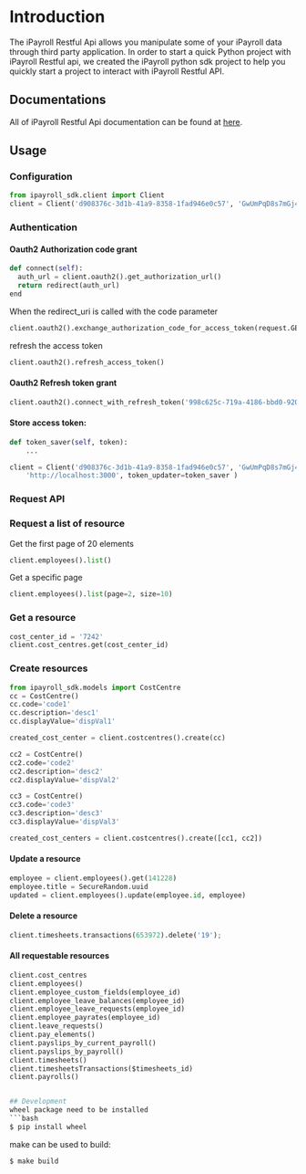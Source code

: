 # Introduction

The iPayroll Restful Api allows you manipulate some of your iPayroll data through
third party application. In order to start a quick Python project with iPayroll
Restful api, we created the iPayroll python sdk project to help you quickly start
a project to interact with iPayroll Restful API.

## Documentations

All of iPayroll Restful Api documentation can be found at [here](http://dev.ipayroll.co.nz).


## Usage

### Configuration

```python
from ipayroll_sdk.client import Client
client = Client('d908376c-3d1b-41a9-8358-1fad946e0c57', 'GwUmPqD8s7mGj4d', 'http://localhost:3000')
```

### Authentication
#### Oauth2 Authorization code grant
```python
def connect(self):
  auth_url = client.oauth2().get_authorization_url()
  return redirect(auth_url)
end
```
When the redirect_uri is called with the code parameter
```python
client.oauth2().exchange_authorization_code_for_access_token(request.GET.get('code'))
```

refresh the access token

```python
client.oauth2().refresh_access_token()
```

#### Oauth2 Refresh token grant
```python
client.oauth2().connect_with_refresh_token('998c625c-719a-4186-bbd0-9200b55bff4c');
```

#### Store access token:
```python
def token_saver(self, token):
    ...

client = Client('d908376c-3d1b-41a9-8358-1fad946e0c57', 'GwUmPqD8s7mGj4d',
    'http://localhost:3000', token_updater=token_saver )
```

### Request API

### Request a list of resource
Get the first page of 20 elements
```python
client.employees().list()
```
Get a specific page
```python
client.employees().list(page=2, size=10)
```
### Get a resource
```python
cost_center_id = '7242'
client.cost_centres.get(cost_center_id)
```

### Create resources
```python
from ipayroll_sdk.models import CostCentre
cc = CostCentre()
cc.code='code1'
cc.description='desc1'
cc.displayValue='dispVal1'

created_cost_center = client.costcentres().create(cc)

cc2 = CostCentre()
cc2.code='code2'
cc2.description='desc2'
cc2.displayValue='dispVal2'

cc3 = CostCentre()
cc3.code='code3'
cc3.description='desc3'
cc3.displayValue='dispVal3'

created_cost_centers = client.costcentres().create([cc1, cc2])
```

#### Update a resource
```python
employee = client.employees().get(141228)
employee.title = SecureRandom.uuid
updated = client.employees().update(employee.id, employee)
```
#### Delete a resource
```python
client.timesheets.transactions(653972).delete('19');
```

#### All requestable resources
```python
client.cost_centres
client.employees()
client.employee_custom_fields(employee_id)
client.employee_leave_balances(employee_id)
client.employee_leave_requests(employee_id)
client.employee_payrates(employee_id)
client.leave_requests()
client.pay_elements()
client.payslips_by_current_payroll()
client.payslips_by_payroll()
client.timesheets()
client.timesheetsTransactions($timesheets_id)
client.payrolls()


## Development
wheel package need to be installed
```bash
$ pip install wheel
```

make can be used to build:
```bash
$ make build
```